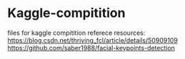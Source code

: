 # Kaggle-compitition
files for kaggle compitition
referece resources:
https://blog.csdn.net/thriving_fcl/article/details/50909109
https://github.com/saber1988/facial-keypoints-detection
